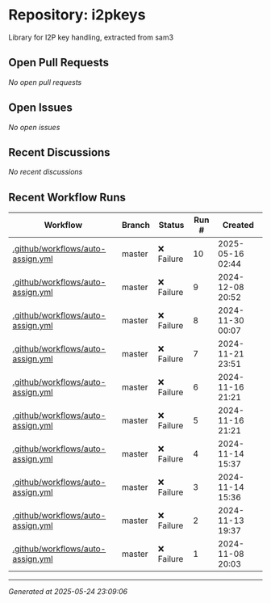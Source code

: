 # Repository: i2pkeys

Library for I2P key handling, extracted from sam3

## Open Pull Requests


*No open pull requests*


## Open Issues


*No open issues*


## Recent Discussions


*No recent discussions*


## Recent Workflow Runs


| Workflow | Branch | Status | Run # | Created |
|----------|--------|--------|-------|---------|
| [.github/workflows/auto-assign.yml](https://github.com/go-i2p/i2pkeys/actions/runs/15059487093) | master | ❌ Failure | 10 | 2025-05-16 02:44 |
| [.github/workflows/auto-assign.yml](https://github.com/go-i2p/i2pkeys/actions/runs/12225159878) | master | ❌ Failure | 9 | 2024-12-08 20:52 |
| [.github/workflows/auto-assign.yml](https://github.com/go-i2p/i2pkeys/actions/runs/12091855532) | master | ❌ Failure | 8 | 2024-11-30 00:07 |
| [.github/workflows/auto-assign.yml](https://github.com/go-i2p/i2pkeys/actions/runs/11963687040) | master | ❌ Failure | 7 | 2024-11-21 23:51 |
| [.github/workflows/auto-assign.yml](https://github.com/go-i2p/i2pkeys/actions/runs/11873336558) | master | ❌ Failure | 6 | 2024-11-16 21:21 |
| [.github/workflows/auto-assign.yml](https://github.com/go-i2p/i2pkeys/actions/runs/11873333628) | master | ❌ Failure | 5 | 2024-11-16 21:21 |
| [.github/workflows/auto-assign.yml](https://github.com/go-i2p/i2pkeys/actions/runs/11840497900) | master | ❌ Failure | 4 | 2024-11-14 15:37 |
| [.github/workflows/auto-assign.yml](https://github.com/go-i2p/i2pkeys/actions/runs/11840482668) | master | ❌ Failure | 3 | 2024-11-14 15:36 |
| [.github/workflows/auto-assign.yml](https://github.com/go-i2p/i2pkeys/actions/runs/11824547377) | master | ❌ Failure | 2 | 2024-11-13 19:37 |
| [.github/workflows/auto-assign.yml](https://github.com/go-i2p/i2pkeys/actions/runs/11748780668) | master | ❌ Failure | 1 | 2024-11-08 20:03 |



---
*Generated at 2025-05-24 23:09:06*
